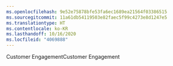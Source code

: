 ```yaml
---
ms.openlocfilehash: 9e52e75878bfe53fa6ec1689ea21564f03386515
ms.sourcegitcommit: 11a61db54119503e82faec5f99c4273e8d1247e5
ms.translationtype: HT
ms.contentlocale: ko-KR
ms.lasthandoff: 10/16/2020
ms.locfileid: "4069888"
---
```

<span data-ttu-id="8533f-101">Customer Engagement</span><span class="sxs-lookup"><span data-stu-id="8533f-101">Customer Engagement</span></span>